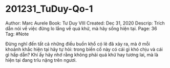 # 201231_TuDuy-Qo-1

Author: Marc Aurele
Book: Tư Duy VIII
Created: Dec 31, 2020
Descrip: Trích dẫn nói về việc đừng lo lắng về quá khứ, mà hãy sống hiện tại.
Page: 36
Tag: #Note

Đừng nghĩ đến tất cả những điều buồn khổ có lẽ đã xảy ra, mà ở mỗi khoảnh khắc hiện tại hãy tự hỏi: trong biến cố này có cái gì khó chịu và cái gì hấp dẫn? Khí ấy hãy nhớ rằng không phải quá khứ hay tương lai, mà là hiện tại đang trĩu nặng trên ngươi.